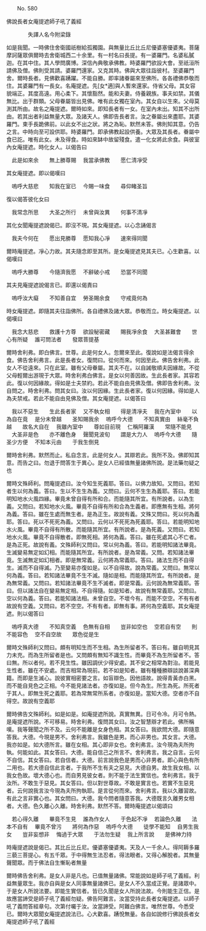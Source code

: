 ﻿　　No. 580

佛說長者女庵提遮師子吼了義經

　　　　失譯人名今附梁錄


如是我聞。一時佛住舍衛國祇樹給孤獨園。與無量比丘比丘尼優婆塞優婆夷。菩薩摩訶薩眾俱爾時去舍衛城西二十余里。有一村名曰長提。有一婆羅門。名婆私膩迦。在其中住。其人學問廣博。深信內典敬承佛教。時婆羅門欲設大會。至祇洹所請佛及僧。佛則受其請。婆羅門還家。又克其時。佛與大眾往詣彼村。至婆羅門舍。爾時長者。見佛歡喜踴躍。不能自勝。即率諸眷屬來至佛所。各各禮佛恭敬而住。其婆羅門有一長女。名庵提遮。先[女*適]與人暫來還家。侍省父母。其女容貌端正。其度高遠。用心柔下。其懷豁然。能和夫妻。侍養親族。事夫如禁。其儀無比。出于群類。父母眷屬皆出見佛。唯有此女獨在室內。其女自以生來。父母莫測其所由。故名之庵提遮。爾時如來。即知長者有一女。在室內未出。知其不出所由。若其出者利益無量大眾。及諸天人。佛即告長者言。汝之眷屬出來盡耶。其婆羅門。束手長跪佛前。以此女不出之狀。將之為恥。默然未答。佛則知其意。仍告之言。中時向至可設供耶。時婆羅門。即承佛教起設供養。大眾及其長者。眷屬中食已訖。唯有此女。未及得食。時如來缽中故留殘食。遣一化女將此余食。與彼室內女庵提遮。時化女人。以偈告曰

　此是如來余　　無上勝尊賜
　我當承佛教　　愿仁清凈受　

其女庵提遮。即以偈嘆曰

　嗚呼大慈悲　　知我在室已
　今賜一味食　　尋仰睹圣旨　

復以偈答彼化女曰

　我常念所思　　大圣之所行
　未曾與汝異　　何事不清凈　

其化女聞庵提遮說偈已。即沒不現。其女庵提遮。以心念誦偈言

　我夫今何在　　愿出見勝尊
　愿知我心凈　　速來得同聞　

爾時庵提遮。凈心力故。其夫隨念即至其所。是女庵提遮見其夫已。心生歡喜。以偈嘆曰

　嗚呼大勝尊　　今隨濟我愿
　不辭破小戒　　恐當不同聞　

其夫見庵提遮說偈言已。即還以偈責曰

　嗚呼汝大癡　　不知善自宜
　勞圣賜余食　　守戒竟何為　

時女庵提遮。即隨其夫往詣佛所。各自禮佛及諸大眾。恭敬而立。時女庵提遮。以偈嘆曰

　我念大慈悲　　救護十方尊
　欲設秘密藏　　賜我凈余食
　大圣甚難會　　世心有所疑
　誰可問法者　　發眾菩提基　

爾時舍利弗。即白佛言。世尊。此是何女人。忽爾來至此。復說如是法偈言得余食。佛告舍利弗言。此是長者女。復問曰。從何而來。何因至此。佛告舍利弗。此女人不從遠來。只在此室。雖有父母眷屬。其夫不在。以自誡敬順夫因緣故。不從父母輕爾出游現于大眾。時舍利弗白佛言。是女以何善因故。生此長者家。其容若此。復以何因緣故。得如是士夫禁約。若此不能自由見佛及僧。佛即告舍利弗。汝自問之。時舍利弗。問其女曰。汝以何因緣。生此長者家。復以何因緣。得如是人為夫禁戒。若此不能自由見佛及僧。其女庵提遮。以偈答曰

　我以不惡生　　生此長者家
　又不執女相　　得是清凈夫
　我在內室中　　以為自在竟
　是分未曾越　　圣知賜我余
　嗚呼今大德　　不知真實由
　絲毫不負越　　故名大自在
　我雖內室中　　尊如目前現
　仁稱阿羅漢　　常隨不能見
　大圣非是色　　亦不離色身
　聲聞見波旬　　謂是大力人
　嗚呼今大德　　隨圣少方便
　不知本元由　　于我生倒見　

爾時舍利弗。默然而止。私自念言。此是何女人。其辯若此。我所不及。佛即知其意。而告之曰。勿退于問答生于異心。是女人已經值無量諸佛所說。是法藥勿疑之也

爾時文殊師利。問庵提遮曰。汝今知生死義耶。答曰。以佛力故知。又問曰。若知者生以何為義。答曰。生以不生生為義。又問曰。云何不生生為義耶。答曰。若能明知地水火風四緣。畢竟未曾自得有所和合。而能隨其所宜。有所說者。以為生義。又問曰。若知地水火風。畢竟不自得有所和合為生義者。即應無有生相。將何為義。答曰。雖在生處而無生者。是為正生。故說有義。文殊又問曰。死以何為義耶。答曰。死以不死死為義。又問曰。云何以不死死為死義耶。答曰。若能明知地水火風。畢竟不自得有所散。而能隨其所宜。有所說者。是為死義。又問曰。若知地水火風。畢竟不自得散者。即無死相。將何為義。答曰。雖在死處其心不亡者。是為正死。故說有義。文殊師利又問曰。常以何為義。答曰。若能明知諸法畢竟。生滅變易無定如幻相。而能隨其所宜。有所說者。是為常義。又問。若知諸法畢竟。生滅無定如幻相者。即是無常義。云何將為常義耶。答曰。諸法生而不自得生。滅而不自得滅。乃至變易亦復如是。以不自得故。說為常義。又問曰。無常以何為義。答曰。若知諸法畢竟不生不滅。隨如是相。而能隨其所宜。有所說者。是為無常義。又問曰。若知諸法畢竟不生不滅者。即是常義。云何說為無常義耶。答曰。但以諸法自在變易無定相。不自得隨。如是知者。故說有無常義耶。又問曰。空以何為義。答曰。若能知諸法相。未曾自空。不壞今有。而能不空空。不有有者故說有空義。又問曰。若不空空。不有有者。即無有事。將何為空義耶。其女庵提遮。則以偈答曰

　嗚呼真大德　　不知真空義
　色無有自相　　豈非如空也
　空若自有空　　則不能容色
　空不自空故　　眾色從是生　

爾時文殊師利又問曰。頗有明知生而不生相。為生所留者不。答曰有。雖自明見其力未充。而為生所留者是也。又問頗有無知不識生性。而畢竟不為生所留者不。答曰無。所以者何。若不見生性。雖因調伏少得安處。其不安之相常為對治。若能見生性者。雖在不安處。而吉相常為現前。若不如是知者。雖有種種勝辯談說甚深典籍。而即是生滅心。說彼實相密要之言。如盲辯色。因他語故。說得青黃赤白黑。而不能自見色之正相。今不能見諸法者。亦復如是。但今為生。所生為死。所死者于其人。即無生死之義耶。若為常無常所系者。亦復如是。當知大德。空者亦不自得空。故說有空義耶

爾時佛告文殊師利。如是如是。如庵提遮所說。真實無異。日可令冷。月可令熱。是庵提遮所說。不可移易。時舍利弗。復問其女曰。汝之智慧辯才若此。佛所稱嘆。我等聲聞之所不及。云何不能離是女身色相。其女答曰。我欲問大德。即隨意答我。大德。今現是男不。舍利弗言。我雖色是男。而心非男也。其女言。大德。我亦如是。如大德所言。雖在女相。其心即非女也。舍利弗言。汝今現為夫所拘執。何能如此。其女答曰。大德。能自信己之所言不。舍利弗言。我之自言。云何不自信。其女答曰。若自信者。大德。前言說我色是男而心非男者。即心與色有所二用也。若大德自信此言者。于我所不生有夫之惡見。大德自男。故生我女相。以我女色故。壞大德心也。而自男見彼女者。則不能于法生實信也。舍利弗言。我于汝所。不敢生于惡見。其女答曰。但以對世尊故。不敢是實言也。若實不生惡見者。云何說我言汝今現為夫所拘執耶。是言從何而來。舍利弗言。我以久離習故。有此之言非實心也。其女問曰。大德。我今問者隨意答我。大德既言久離男女相者。大德。色久離心久離。時舍利弗。默然不答。爾時庵提遮以偈頌曰

　若心得久離　　畢竟不生見
　誰為作女人　　于色起不凈
　若論色久離　　法本不自有
　畢竟不曾污　　將何為作惡
　嗚呼今大德　　徒學不能知
　自男生我女　　豈非妄想非
　悔過于大眾　　于法勿生疑
　我上所言說　　是佛神力持　

時庵提遮說是偈已。其比丘比丘尼。優婆塞優婆夷。天及人一千余人。得阿耨多羅三藐三菩提心。有五千眾。于中得無生法忍者。得法眼者。又得心解脫者。其無量聲聞眾。而于佛法自生慚恥者無量

爾時佛告舍利弗。是女人非是凡也。已值無量諸佛。常能說如是師子吼了義經。利益無量眾生。我亦自與是女人同事無量諸佛已。是女人不久當成正覺。是諸眾中。于是女人所說法要。即能生實信者。皆已久聞是女人所說法故。今則能生正信。是故應當諦受是師子吼了義經勿疑。佛告阿難言。汝當受持此長者女庵提遮。以師子吼了義問答經章句。次第付囑于汝。汝當諦受。阿難白佛言。唯然世尊。今悉受已。爾時大眾聞女庵提遮說法已。心大歡喜。踴悅無量。各自如說修行佛說長者女庵提遮師子吼了義經
